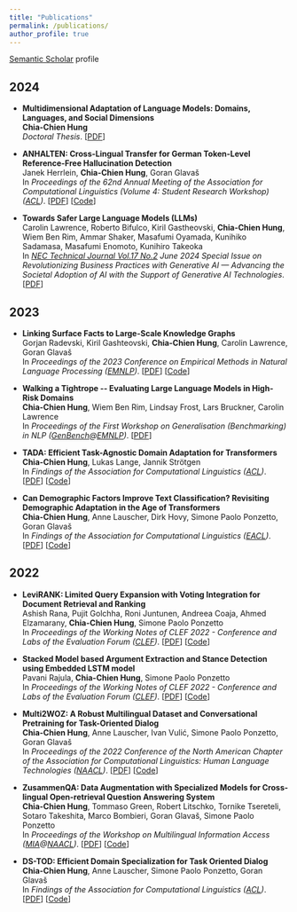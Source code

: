 ```yaml
---
title: "Publications"
permalink: /publications/
author_profile: true
---
```


<u><a href="https://www.semanticscholar.org/author/Chia-Chien-Hung/11618346" target="_blank">Semantic Scholar</a></u> profile

## 2024
<ul>
<p><li><b><strong>Multidimensional Adaptation of Language Models: Domains, Languages, and Social Dimensions</strong></b> <br> 
<b>Chia-Chien Hung</b> <br> 
<i>Doctoral Thesis</i>.
[<a href="https://madoc.bib.uni-mannheim.de/68994/1/Dissertation_Hung%20%28submit%29.pdf">PDF</a>] </li></p>

<p><li><b><strong>ANHALTEN: Cross-Lingual Transfer for German Token-Level Reference-Free Hallucination Detection</strong></b> <br> 
Janek Herrlein, <b>Chia-Chien Hung</b>, Goran Glavaš <br> 
In <i>Proceedings of the 62nd Annual Meeting of the Association for Computational Linguistics (Volume 4: Student Research Workshop) (<a href="https://2024.aclweb.org/">ACL</a>)</i>. 
[<a href="https://aclanthology.org/2024.acl-srw.18.pdf">PDF</a>] [<a href="https://github.com/janekh24/anhalten">Code</a>] </li></p>

<p><li><b><strong>Towards Safer Large Language Models (LLMs)</strong></b> <br> 
Carolin Lawrence, Roberto Bifulco, Kiril Gastheovski, <b>Chia-Chien Hung</b>, Wiem Ben Rim, Ammar Shaker, Masafumi Oyamada, Kunihiko Sadamasa, Masafumi Enomoto, Kunihiro Takeoka <br> 
In <i> <a href="https://www.nec.com/en/global/techrep/journal/g23/n02/g2302pa.html">NEC Technical Journal Vol.17 No.2</a> June 2024 Special Issue on Revolutionizing Business Practices with Generative AI — Advancing the Societal Adoption of AI with the Support of Generative AI Technologies</i>.
[<a href="https://www.nec.com/en/global/techrep/journal/g23/n02/pdf/230214.pdf">PDF</a>] </li></p>
</ul>

## 2023
<ul>
<p><li><b><strong>Linking Surface Facts to Large-Scale Knowledge Graphs</strong></b> <br> 
Gorjan Radevski, Kiril Gashteovski, <b>Chia-Chien Hung</b>, Carolin Lawrence, Goran Glavaš <br> 
In <i>Proceedings of the 2023 Conference on Empirical Methods in Natural Language Processing (<a href="https://2023.emnlp.org/">EMNLP</a>)</i>.
[<a href="https://arxiv.org/pdf/2310.14909.pdf">PDF</a>] [<a href="https://github.com/nec-research/fact-linking">Code</a>]</li></p>

<p><li><b><strong>Walking a Tightrope -- Evaluating Large Language Models in High-Risk Domains</strong></b> <br> 
<b>Chia-Chien Hung</b>, Wiem Ben Rim, Lindsay Frost, Lars Bruckner, Carolin Lawrence <br> 
In <i>Proceedings of the First Workshop on Generalisation (Benchmarking) in NLP (<a href="https://genbench.org/workshop/">GenBench</a>@<a href="https://2023.emnlp.org/">EMNLP</a>)</i>.
[<a href="https://arxiv.org/pdf/2311.14966.pdf">PDF</a>] </li></p>

<p><li><b><strong>TADA: Efficient Task-Agnostic Domain Adaptation for Transformers</strong></b> <br> 
<b>Chia-Chien Hung</b>, Lukas Lange, Jannik Strötgen <br> 
In <i>Findings of the Association for Computational Linguistics (<a href="https://2023.aclweb.org/">ACL</a>)</i>.
[<a href="https://arxiv.org/pdf/2305.12717.pdf">PDF</a>] [<a href="https://github.com/boschresearch/TADA">Code</a>]</li></p>

<p><li><b><strong>Can Demographic Factors Improve Text Classification? Revisiting Demographic Adaptation in the Age of Transformers</strong></b> <br> 
<b>Chia-Chien Hung</b>, Anne Lauscher, Dirk Hovy, Simone Paolo Ponzetto, Goran Glavaš <br> 
In <i>Findings of the Association for Computational Linguistics (<a href="https://2023.eacl.org/">EACL</a>)</i>. 
[<a href="https://aclanthology.org/2023.findings-eacl.116.pdf">PDF</a>] [<a href="https://github.com/umanlp/SocioAdapt">Code</a>]</li></p>
</ul>

## 2022
<ul>
<p><li><b><strong>LeviRANK: Limited Query Expansion with Voting Integration for Document Retrieval and Ranking</strong></b> <br>
Ashish Rana, Pujit Golchha, Roni Juntunen, Andreea Coaja, Ahmed Elzamarany, <b>Chia-Chien Hung</b>, Simone Paolo Ponzetto  <br> 
In <i>Proceedings of the Working Notes of CLEF 2022 - Conference and Labs of the Evaluation Forum (<a href="https://clef2022.clef-initiative.eu/">CLEF</a>)</i>.
[<a href="https://ceur-ws.org/Vol-3180/paper-259.pdf">PDF</a>] [<a href="https://github.com/softgitron/LeviRank">Code</a>]</li></p>

<p><li><b><strong>Stacked Model based Argument Extraction and Stance Detection using Embedded LSTM model</strong></b> <br>
Pavani Rajula, <b>Chia-Chien Hung</b>, Simone Paolo Ponzetto  <br> 
In <i>Proceedings of the Working Notes of CLEF 2022 - Conference and Labs of the Evaluation Forum (<a href="https://clef2022.clef-initiative.eu/">CLEF</a>)</i>.
[<a href="https://ceur-ws.org/Vol-3180/paper-258.pdf">PDF</a>] [<a href="https://github.com/rpavani1998/Touche-2022-ComparativeRetrieval">Code</a>]</li></p> 

<p><li><b><strong>Multi2WOZ: A Robust Multilingual Dataset and Conversational Pretraining for Task-Oriented Dialog</strong></b> <br> 
<b>Chia-Chien Hung</b>, Anne Lauscher, Ivan Vulić, Simone Paolo Ponzetto, Goran Glavaš <br> 
In <i>Proceedings of the 2022 Conference of the North American Chapter of the Association for Computational Linguistics: Human Language Technologies (<a href="https://2022.naacl.org/">NAACL</a>)</i>.
[<a href="https://aclanthology.org/2022.naacl-main.270.pdf">PDF</a>] [<a href="https://github.com/umanlp/Multi2WOZ">Code</a>]</li></p>

<p><li><b><strong>ZusammenQA: Data Augmentation with Specialized Models for Cross-lingual Open-retrieval Question Answering System</strong></b> <br> 
<b>Chia-Chien Hung</b>, Tommaso Green, Robert Litschko, Tornike Tsereteli, Sotaro Takeshita, Marco Bombieri, Goran Glavaš, Simone Paolo Ponzetto <br> 
In <i>Proceedings of the Workshop on Multilingual Information Access (<a href="https://mia-workshop.github.io/">MIA</a>@<a href="https://2022.naacl.org/">NAACL</a>)</i>.
[<a href="https://aclanthology.org/2022.mia-1.8.pdf">PDF</a>] [<a href="https://github.com/umanlp/ZusammenQA">Code</a>]</li></p>

<p><li><b><strong>DS-TOD: Efficient Domain Specialization for Task Oriented Dialog</strong></b> <br> 
<b>Chia-Chien Hung</b>, Anne Lauscher, Simone Paolo Ponzetto, Goran Glavaš <br> 
In <i>Findings of the Association for Computational Linguistics (<a href="https://www.2022.aclweb.org/">ACL</a>)</i>. 
[<a href="https://aclanthology.org/2022.findings-acl.72.pdf">PDF</a>] [<a href="https://github.com/umanlp/DS-TOD">Code</a>]</li></p>
</ul>
